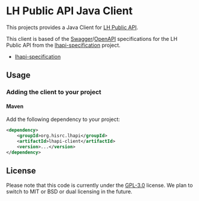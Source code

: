 # LH Public API Java Client

This projects provides a Java Client for [LH Public API](https://developer.lufthansa.com/docs).

This client is based of the [Swagger](http://swagger.io/specification/)/[OpenAPI](https://github.com/OAI/OpenAPI-Specification) specifications for the LH Public API from the [lhapi-specification](https://github.com/highsource/lhapi-specification) project.

* [lhapi-specification](https://github.com/highsource/lhapi-specification/blob/master/lhapi-specification.yaml)

## Usage

### Adding the client to your project

#### Maven

Add the following dependency to your project:

```xml
<dependency>
	<groupId>org.hisrc.lhapi</groupId>
	<artifactId>lhapi-client</artifactId>
	<version>...</version>
</dependency>
```
## License

Please note that this code is currently under the [GPL-3.0](https://opensource.org/licenses/GPL-3.0) license. We plan to switch to MIT or BSD or dual licensing in the future.